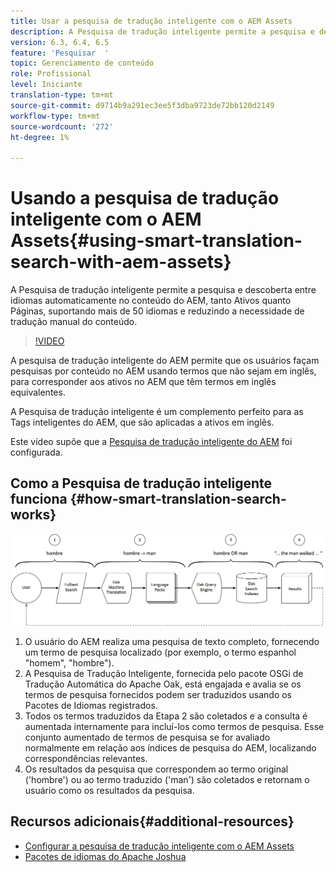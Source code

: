 ```yaml
---
title: Usar a pesquisa de tradução inteligente com o AEM Assets
description: A Pesquisa de tradução inteligente permite a pesquisa e descoberta entre idiomas automaticamente no conteúdo do AEM, tanto Ativos quanto Páginas, suportando mais de 50 idiomas e reduzindo a necessidade de tradução manual do conteúdo.
version: 6.3, 6.4, 6.5
feature: 'Pesquisar  '
topic: Gerenciamento de conteúdo
role: Profissional
level: Iniciante
translation-type: tm+mt
source-git-commit: d9714b9a291ec3ee5f3dba9723de72bb120d2149
workflow-type: tm+mt
source-wordcount: '272'
ht-degree: 1%

---
```



# Usando a pesquisa de tradução inteligente com o AEM Assets{#using-smart-translation-search-with-aem-assets}

A Pesquisa de tradução inteligente permite a pesquisa e descoberta entre idiomas automaticamente no conteúdo do AEM, tanto Ativos quanto Páginas, suportando mais de 50 idiomas e reduzindo a necessidade de tradução manual do conteúdo.

>[!VIDEO](https://video.tv.adobe.com/v/21297/?quality=9&learn=on)

A pesquisa de tradução inteligente do AEM permite que os usuários façam pesquisas por conteúdo no AEM usando termos que não sejam em inglês, para corresponder aos ativos no AEM que têm termos em inglês equivalentes.

A Pesquisa de tradução inteligente é um complemento perfeito para as Tags inteligentes do AEM, que são aplicadas a ativos em inglês.

Este vídeo supõe que a [Pesquisa de tradução inteligente do AEM](smart-translation-search-technical-video-setup.md) foi configurada.

## Como a Pesquisa de tradução inteligente funciona {#how-smart-translation-search-works}

![Diagrama de Fluxo da Pesquisa de Tradução Inteligente](assets/smart-translation-search-flow.png)

1. O usuário do AEM realiza uma pesquisa de texto completo, fornecendo um termo de pesquisa localizado (por exemplo, o termo espanhol &quot;homem&quot;, &quot;hombre&quot;).
2. A Pesquisa de Tradução Inteligente, fornecida pelo pacote OSGi de Tradução Automática do Apache Oak, está engajada e avalia se os termos de pesquisa fornecidos podem ser traduzidos usando os Pacotes de Idiomas registrados.
3. Todos os termos traduzidos da Etapa 2 são coletados e a consulta é aumentada internamente para incluí-los como termos de pesquisa. Esse conjunto aumentado de termos de pesquisa se for avaliado normalmente em relação aos índices de pesquisa do AEM, localizando correspondências relevantes.
4. Os resultados da pesquisa que correspondem ao termo original (&#39;hombre&#39;) ou ao termo traduzido (&#39;man&#39;) são coletados e retornam o usuário como os resultados da pesquisa.

## Recursos adicionais{#additional-resources}

* [Configurar a pesquisa de tradução inteligente com o AEM Assets](smart-translation-search-technical-video-setup.md)
* [Pacotes de idiomas do Apache Joshua](https://cwiki.apache.org/confluence/display/JOSHUA/Language+Packs)